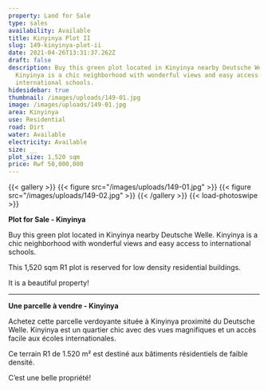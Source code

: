 ```yaml
---
property: Land for Sale
type: sales
availability: Available
title: Kinyinya Plot II
slug: 149-kinyinya-plot-ii
date: 2021-04-26T13:31:37.262Z
draft: false
description: Buy this green plot located in Kinyinya nearby Deutsche Welle.
  Kinyinya is a chic neighborhood with wonderful views and easy access to
  international schools.
hidesidebar: true
thumbnail: /images/uploads/149-01.jpg
image: /images/uploads/149-01.jpg
area: Kinyinya
use: Residential
road: Dirt
water: Available
electricity: Available
size: __
plot_size: 1,520 sqm
price: Rwf 50,000,000
---
```

{{< gallery >}}
{{< figure src="/images/uploads/149-01.jpg" >}}
{{< figure src="/images/uploads/149-02.jpg" >}}
{{< /gallery >}}
{{< load-photoswipe >}}

**Plot for Sale - Kinyinya**

Buy this green plot located in Kinyinya nearby Deutsche Welle. Kinyinya is a chic neighborhood with wonderful views and easy access to international schools.

This 1,520 sqm R1 plot is reserved for low density residential buildings.

It is a beautiful property!

---

**Une parcelle à vendre - Kinyinya**

Achetez cette parcelle verdoyante située à Kinyinya proximité du Deutsche Welle. Kinyinya est un quartier chic avec des vues magnifiques et un accès facile aux écoles internationales.

Ce terrain R1 de 1.520 m² est destiné aux bâtiments résidentiels de faible densité.

C’est une belle propriété!